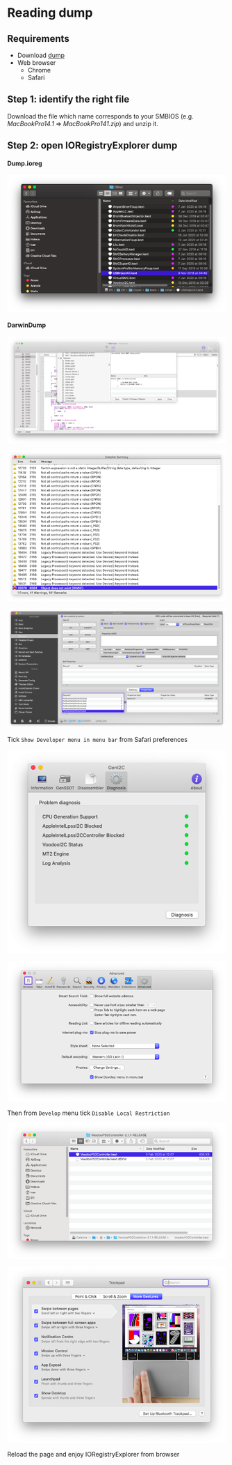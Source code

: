 # Reading dump

## Requirements

* Download [dump](https://github.com/dreamwhite/mammamia-marcello-vanilla-guides/tree/master/acpi/original-acpi-and-ioregistryexplorer-from-macs)
* Web browser
  * Chrome
  * Safari

## Step 1: identify the right file

Download the file which name corresponds to your SMBIOS \(e.g. _MacBookPro14.1_ =&gt; _MacBookPro141.zip_\) and unzip it.

## Step 2: open IORegistryExplorer dump

#### Dump.ioreg

![iMac Pro IORegistryExplorer dump](../../.gitbook/assets/image%20%2861%29.png)

#### DarwinDump 

![Open IORegFileViewer.html using Safari](../../.gitbook/assets/image%20%2874%29.png)

![](../../.gitbook/assets/image%20%2837%29.png)

![](../../.gitbook/assets/image%20%2843%29.png)

Tick `Show Developer menu in menu bar` from Safari preferences

![](../../.gitbook/assets/image%20%2840%29.png)

![](../../.gitbook/assets/image%20%284%29.png)

Then from `Develop` menu tick `Disable Local Restriction`

![](../../.gitbook/assets/image%20%28101%29.png)

![](../../.gitbook/assets/image%20%2898%29.png)

Reload the page and enjoy IORegistryExplorer from browser

## 

